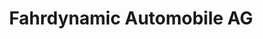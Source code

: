 ---
title: "Fahrdynamic Automobile AG"
url: /daeniken-so/fahrdynamic-automobile-ag/
shop: Autowerkstatt
---